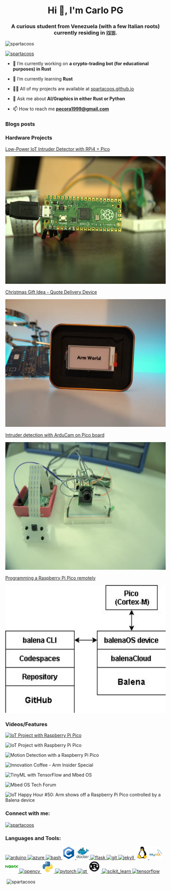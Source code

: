 <h1 align="center">Hi 👋, I'm Carlo PG</h1>
<h3 align="center">A curious student from Venezuela (with a few Italian roots) currently residing in 🇬🇧.</h3>

<p align="left"> <img src="https://komarev.com/ghpvc/?username=spartacoos&label=Profile%20views&color=0e75b6&style=flat" alt="spartacoos" /> </p>

<p align="left"> <a href="https://github.com/ryo-ma/github-profile-trophy"><img src="https://github-profile-trophy.vercel.app/?username=spartacoos" alt="spartacoos" /></a> </p>

- 🤖 I’m currently working on **a crypto-trading bot (for educational purposes) in Rust**

- 🌱 I’m currently learning **Rust**

- 👨‍💻 All of my projects are available at [spartacoos.github.io](spartacoos.github.io)

- 💬 Ask me about **AI/Graphics in either Rust or Python**

- 📫 How to reach me **pecora1999@gmail.com**

### Blogs posts
<!-- BLOG-POST-LIST:START -->
<!-- BLOG-POST-LIST:END -->

### Hardware Projects
[Low-Power IoT Intruder Detector with RPi4 + Pico](https://www.hackster.io/grisaficarlo/low-power-iot-intruder-detector-with-rpi4-pico-4c37a9)

<img src="https://raw.githubusercontent.com/spartacoos/assets/main/low_power.png" width="650" height="400" />

[Christmas Gift Idea - Quote Delivery Device](https://www.hackster.io/grisaficarlo/christmas-gift-idea-quote-delivery-device-4cce75)

<img src="https://github.com/spartacoos/assets/blob/7b9b88bf8a56cd7c0acfb48933340dc40feb0358/christmas.png" width="650" height="400" />

[Intruder detection with ArduCam on Pico board](https://www.hackster.io/grisaficarlo/intruder-detection-with-arducam-on-pico-board-673f35)

<img src="https://github.com/spartacoos/assets/blob/7b9b88bf8a56cd7c0acfb48933340dc40feb0358/pico_rpi4_wiring.png" width="650" height="400" />

[Programming a Raspberry Pi Pico remotely](https://www.hackster.io/grisaficarlo/programming-a-raspberry-pi-pico-remotely-e23db5)

<img src="https://github.com/spartacoos/assets/blob/7b9b88bf8a56cd7c0acfb48933340dc40feb0358/balena.png" width="650" height="400" />

### Videos/Features


[![IoT Project with Raspberry Pi Pico](https://img.youtube.com/vi/8mc7eo-kMWo/hqdefault.jpg)](https://www.youtube.com/watch?v=8mc7eo-kMWo")

![IoT Project with Raspberry Pi Pico](https://www.youtube.com/watch?v=8mc7eo-kMWo)

![Motion Detection with a Raspberry Pi Pico](https://www.youtube.com/watch?v=h0eotQQlndI)

![Innovation Coffee - Arm Insider Special](https://www.youtube.com/watch?v=fkN7xYftqog)

![TinyML with TensorFlow and Mbed OS](https://www.youtube.com/watch?v=FFntvx3HlbM)

![Mbed OS Tech Forum](https://www.youtube.com/watch?v=fiYEHGJ_yrU&t=3149s)

![IoT Happy Hour #50: Arm shows off a Raspberry Pi Pico controlled by a Balena device](https://www.youtube.com/watch?v=_FXMx1rImZI&t=815s)

<h3 align="left">Connect with me:</h3>
<p align="left">
<a href="https://dev.to/spartacoos" target="blank"><img align="center" src="https://cdn.jsdelivr.net/npm/simple-icons@3.0.1/icons/dev-dot-to.svg" alt="spartacoos" height="30" width="40" /></a>
</p>

<h3 align="left">Languages and Tools:</h3>
<p align="left"> <a href="https://www.arduino.cc/" target="_blank"> <img src="https://cdn.worldvectorlogo.com/logos/arduino-1.svg" alt="arduino" width="40" height="40"/> </a> <a href="https://azure.microsoft.com/en-in/" target="_blank"> <img src="https://www.vectorlogo.zone/logos/microsoft_azure/microsoft_azure-icon.svg" alt="azure" width="40" height="40"/> </a> <a href="https://www.gnu.org/software/bash/" target="_blank"> <img src="https://www.vectorlogo.zone/logos/gnu_bash/gnu_bash-icon.svg" alt="bash" width="40" height="40"/> </a> <a href="https://www.cprogramming.com/" target="_blank"> <img src="https://raw.githubusercontent.com/devicons/devicon/master/icons/c/c-original.svg" alt="c" width="40" height="40"/> </a> <a href="https://www.docker.com/" target="_blank"> <img src="https://raw.githubusercontent.com/devicons/devicon/master/icons/docker/docker-original-wordmark.svg" alt="docker" width="40" height="40"/> </a> <a href="https://flask.palletsprojects.com/" target="_blank"> <img src="https://www.vectorlogo.zone/logos/pocoo_flask/pocoo_flask-icon.svg" alt="flask" width="40" height="40"/> </a> <a href="https://git-scm.com/" target="_blank"> <img src="https://www.vectorlogo.zone/logos/git-scm/git-scm-icon.svg" alt="git" width="40" height="40"/> </a> <a href="https://jekyllrb.com/" target="_blank"> <img src="https://www.vectorlogo.zone/logos/jekyllrb/jekyllrb-icon.svg" alt="jekyll" width="40" height="40"/> </a> <a href="https://www.linux.org/" target="_blank"> <img src="https://raw.githubusercontent.com/devicons/devicon/master/icons/linux/linux-original.svg" alt="linux" width="40" height="40"/> </a> <a href="https://www.mysql.com/" target="_blank"> <img src="https://raw.githubusercontent.com/devicons/devicon/master/icons/mysql/mysql-original-wordmark.svg" alt="mysql" width="40" height="40"/> </a> <a href="https://www.nginx.com" target="_blank"> <img src="https://raw.githubusercontent.com/devicons/devicon/master/icons/nginx/nginx-original.svg" alt="nginx" width="40" height="40"/> </a> <a href="https://opencv.org/" target="_blank"> <img src="https://www.vectorlogo.zone/logos/opencv/opencv-icon.svg" alt="opencv" width="40" height="40"/> </a> <a href="https://www.python.org" target="_blank"> <img src="https://raw.githubusercontent.com/devicons/devicon/master/icons/python/python-original.svg" alt="python" width="40" height="40"/> </a> <a href="https://pytorch.org/" target="_blank"> <img src="https://www.vectorlogo.zone/logos/pytorch/pytorch-icon.svg" alt="pytorch" width="40" height="40"/> </a> <a href="https://www.qt.io/" target="_blank"> <img src="https://upload.wikimedia.org/wikipedia/commons/0/0b/Qt_logo_2016.svg" alt="qt" width="40" height="40"/> </a> <a href="https://www.rust-lang.org" target="_blank"> <img src="https://raw.githubusercontent.com/devicons/devicon/master/icons/rust/rust-plain.svg" alt="rust" width="40" height="40"/> </a> <a href="https://scikit-learn.org/" target="_blank"> <img src="https://upload.wikimedia.org/wikipedia/commons/0/05/Scikit_learn_logo_small.svg" alt="scikit_learn" width="40" height="40"/> </a> <a href="https://www.tensorflow.org" target="_blank"> <img src="https://www.vectorlogo.zone/logos/tensorflow/tensorflow-icon.svg" alt="tensorflow" width="40" height="40"/> </a> </p>

<p>&nbsp;<img align="center" src="https://github-readme-stats.vercel.app/api?username=spartacoos&show_icons=true&locale=en" alt="spartacoos" /></p>
